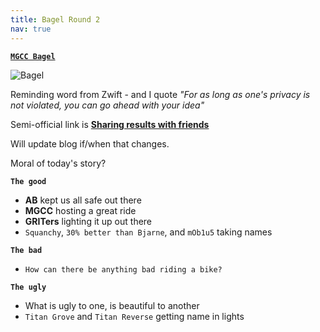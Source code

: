 ```yaml
---
title: Bagel Round 2
nav: true
---
```


[**`MGCC Bagel`**](https://zwiftpower.com/events.php?zid=1659902)

![Bagel](../../../2021/01/30/images/mgcc_bagel.png)

Reminding word from Zwift - and I quote *"For as long as one's privacy is not
violated, you can go ahead with your idea"*

Semi-official link is [**Sharing results with friends**](https://forums.zwift.com/t/sharing-results-with-friends/534276/8 "Sharing with friends at Zwift forum")

Will update blog if/when that changes.

Moral of today's story?

**`The good`**
- **AB** kept us all safe out there
- **MGCC** hosting a great ride
- **GRITers** lighting it up out there
- `Squanchy`, `30% better than Bjarne`, and `mOb1u5` taking names


**`The bad`**
- `How can there be anything bad riding a bike?`

**`The ugly`**
- What is ugly to one, is beautiful to another
- `Titan Grove` and `Titan Reverse` getting name in lights
